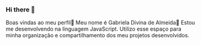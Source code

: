 ### Hi there 👋
Boas vindas ao meu perfil🌺
Meu nome é Gabriela Divina de Almeida💟
Estou me desenvolvendo na linguagem JavaScript.
Utilizo esse espaço para minha organização e compartilhamento dos meu projetos desenvolvidos.
